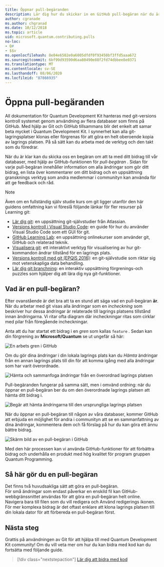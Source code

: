 ```yaml
---
title: Öppnar pull-begäranden
description: Lär dig hur du skickar in en GitHub pull-begäran när du är redo att bidra med kod eller dokumentation till Microsoft Quantum Development Kit.
author: cgranade
ms.author: chgranad
ms.date: 10/12/2018
ms.topic: article
uid: microsoft.quantum.contributing.pulls
no-loc:
- Q#
- $$v
ms.openlocfilehash: 8e04e6502e0a6005dfdf0f93450bf3ffd5aaa672
ms.sourcegitcommit: 6bf99d93590d6aa80490e88f2fd74dbbee8e0371
ms.translationtype: MT
ms.contentlocale: sv-SE
ms.lasthandoff: 08/06/2020
ms.locfileid: "87866935"
---
```

# <a name="opening-pull-requests"></a>Öppna pull-begäranden #

All dokumentation för Quantum Development Kit hanteras med git-versions kontroll systemet genom användning av flera databaser som finns på GitHub.
Med hjälp av Git och GitHub tillsammans blir det enkelt att samar beta mycket i Quantum Development Kit.
I synnerhet kan alla git-lagringsplatser klonas eller förgrenas för att göra en helt oberoende kopia av lagrings platsen.
På så sätt kan du arbeta med de verktyg och den takt som du föredrar.

När du är klar kan du skicka oss en begäran om att ta med ditt bidrag till vår databaser, med hjälp av GitHub-funktionen för _pull-begäran_ .
Sidan för varje pull-begäran innehåller information om alla ändringar som gör ditt bidrag, en lista över kommentarer om ditt bidrag och en uppsättning gransknings verktyg som andra medlemmar i communityn kan använda för att ge feedback och råd.

> [!NOTE]
> Även om en fullständig själv studie kurs om git ligger utanför den här guidens omfattning kan vi föreslå följande länkar för fler resurser på Learning git:
>
> - [Lär dig git](https://www.atlassian.com/git): en uppsättning git-självstudier från Atlassian.
> - [Versions kontroll i Visual Studio Code](https://code.visualstudio.com/docs/editor/versioncontrol): en guide för hur du använder Visual Studio Code som ett GUI för git.
> - [GitHub Learning Lab](https://lab.github.com/): en uppsättning onlinekurser som använder git, GitHub och relaterad teknik.
> - [Visualisera git](https://git-school.github.io/visualizing-git/): ett interaktivt verktyg för visualisering av hur git-kommandon ändrar tillstånd för en lagrings plats.
> - [Versions kontroll med git (EPQIS 2016)](https://nbviewer.jupyter.org/github/QuinnPhys/PythonWorkshop-science/blob/master/lecture-1-scicomp-tools-part1.ipynb#Version-Control-with-Git-(50-Minutes)): en git-självstudie som riktar sig mot vetenskapliga data behandling.
> - [Lär dig git branchning](https://learngitbranching.js.org/): en interaktiv uppsättning förgrenings-och puzzles som hjälper dig att lära dig nya git-funktioner.

## <a name="what-is-a-pull-request"></a>Vad är en pull-begäran? ##

Efter ovanstående är det bra att ta en stund att säga vad en pull-begäran **är**.
När du arbetar med git visas alla ändringar som en _incheckning_ som beskriver hur dessa ändringar är relaterade till lagrings platsens tillstånd innan ändringarna.
Vi ritar ofta diagram där incheckningar ritas som cirklar med pilar från föregående incheckningar.

Anta att du har startat ett bidrag i en _gren_ som kallas `feature` .
Sedan kan din förgrening av **Microsoft/Quantum** se ut ungefär så här:

![En arbets gren i GitHub](~/media/git-workflow-step0.png)

Om du gör dina ändringar i din lokala lagrings plats kan du _Hämta_ ändringar från en annan lagrings plats till din för att komma igång med alla ändringar som har varit överordnade.

![Hämta och sammanfoga ändringar från en överordnad lagrings platsen](~/media/git-workflow-step1.png)

Pull-begäranden fungerar på samma sätt, men i omvänd ordning: när du öppnar en pull-begäran ber du om den överordnade lagrings platsen att hämta ditt bidrag i.

![Begär att hämta ändringarna till den ursprungliga lagrings platsen](~/media/git-workflow-step2.png)

När du öppnar en pull-begäran till någon av våra databaser, kommer GitHub att erbjuda en möjlighet för andra i communityn att se en sammanfattning av dina ändringar, kommentera dem och få förslag på hur du kan göra ett ännu bättre bidrag.

![Skärm bild av en pull-begäran i GitHub](~/media/pull-request-header.png)

Med den här processen kan vi använda GitHub-funktioner för att förbättra bidrag och underhålla en produkt med hög kvalitet för program gruppen Quantum Programming.

## <a name="how-to-make-a-pull-request"></a>Så här gör du en pull-begäran ##

Det finns två huvudsakliga sätt att göra en pull-begäran.  
För små ändringar som endast påverkar en enskild fil kan GitHub-webbgränssnittet användas för att göra en pull-begäran helt online. Navigera bara till filen som du vill redigera och Använd redigerings ikonen.  
För mer komplexa bidrag är det oftast enklare att klona lagrings platsen till din lokala dator för att förbereda en pull-begäran först.

<!--
### Using the Web Interface ###

**TODO**

### Command-Line and GitHub Flow ###

Most of the time, it's easier to prepare a pull request on your own computer; that makes it easier to work incrementally, and to test your changes.
If you haven't already done so, the first step is to _fork_ the repository that you'd like to contribute to.
Forking makes a complete clone of the original repository, but under your GitHub account instead of under [Microsoft](http://github.com/Microsoft/) or [MicrosoftDocs](http://github.com/MicrosoftDocs/).
This way, you can edit your personal fork to your heart's content before making a pull request for your work.

**TODO: pick up here**

## Code Review and Etiquette ##

**TODO: PR ettiquette, reviews, etc.**

-->

## <a name="next-steps"></a>Nästa steg ##

Grattis på användningen av Git för att hjälpa till med Quantum Development Kit community!
Om du vill veta mer om hur du kan bidra med kod kan du fortsätta med följande guide.

> [!div class="nextstepaction"]
> [Lär dig att bidra med kod](xref:microsoft.quantum.contributing.code)
